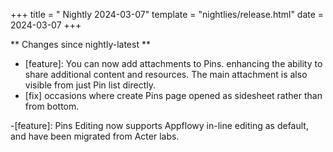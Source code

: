 +++
title = " Nightly 2024-03-07"
template = "nightlies/release.html"
date = 2024-03-07
+++

** Changes since nightly-latest **
- [feature]: You can now add attachments to Pins. enhancing the ability to share additional content and resources. The main attachment is also visible from just Pin list directly.
- [fix] occasions where create Pins page opened as sidesheet rather than from bottom.

-[feature]: Pins Editing now supports Appflowy in-line editing as default, and have been migrated from Acter labs.

